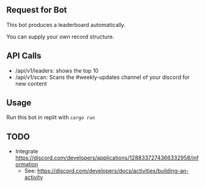 Request for Bot
---------------
This bot produces a leaderboard automatically.

You can supply your own record structure.

API Calls
---------
* /api/v1/leaders: shows the top 10
* /api/v1/scan: Scans the #weekly-updates channel of your discord for new content

Usage
-----
Run this bot in replit with `cargo run`

TODO
----
* Integrate https://discord.com/developers/applications/1288337274366332958/information
  * See: https://discord.com/developers/docs/activities/building-an-activity